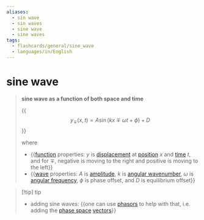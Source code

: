 ```yaml
---
aliases:
  - sin wave
  - sin waves
  - sine wave
  - sine waves
tags:
  - flashcards/general/sine_wave
  - languages/in/English
---
```


# sine wave

> __sine wave as a function of both space and time__
>
> {{$$y_\mp(x, t) = A \sin(kx \mp \omega t + \phi) + D$$}}
>
> where
> - {{[function](function%20(mathematics).md) properties: $y$ is [displacement](displacement%20(geometry).md) at [position](position%20(geometry).md) $x$ and [time](time.md) $t$, and for $\mp$, negative is moving to the right and positive is moving to the left}}
> - {{[wave](wave.md) properties: $A$ is [amplitude](amplitude.md), $k$ is [angular wavenumber](wavenumber.md), $\omega$ is [angular frequency](angular%20frequency.md), $\phi$ is phase offset, and $D$ is equilibrium offset}} <!--SR:!2024-01-07,16,250!2023-12-31,14,290!2024-02-06,40,290-->

> [!tip] tip
>
> - adding sine waves: {{one can use [phasors](phasor.md) to help with that, i.e. adding the [phase space](phase%20space.md) [vectors](vector%20(mathematics%20and%20physics).md)}} <!--SR:!2024-01-06,15,296-->
